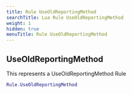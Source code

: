 ```yaml
---
title: Rule UseOldReportingMethod
searchTitle: Lua Rule UseOldReportingMethod
weight: 1
hidden: true
menuTitle: Rule UseOldReportingMethod
---
```

## UseOldReportingMethod

This represents a UseOldReportingMethod Rule
```lua
Rule.UseOldReportingMethod
```